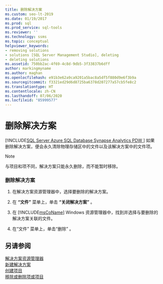 ```yaml
---
title: 删除解决方案
ms.custom: seo-lt-2019
ms.date: 01/19/2017
ms.prod: sql
ms.prod_service: sql-tools
ms.reviewer: ''
ms.technology: ssms
ms.topic: conceptual
helpviewer_keywords:
- removing solutions
- solutions [SQL Server Management Studio], deleting
- deleting solutions
ms.assetid: 750bb2ac-4f69-4c8d-9db5-3f33837b6dff
author: markingmyname
ms.author: maghan
ms.openlocfilehash: e91b3e62a9ca9201a5bac8a5df5f880d9e6f3b9a
ms.sourcegitcommit: f3321ed29d6d8725ba6378d207277a57cb5fe8c2
ms.translationtype: HT
ms.contentlocale: zh-CN
ms.lasthandoff: 07/06/2020
ms.locfileid: "85999577"
---
```

# <a name="delete-a-solution"></a>删除解决方案
[!INCLUDE[SQL Server Azure SQL Database Synapse Analytics PDW ](../../includes/applies-to-version/sql-asdb-asdbmi-asa-pdw.md)]
如果删除解决方案，便会永久清除物理存储区中的文件以及该解决方案中的文件项。  
  
> [!NOTE]  
> 与项目和项不同，解决方案只能永久删除，而不能暂时移除。  
  
### <a name="to-delete-a-solution"></a>删除解决方案  
  
1.  在解决方案资源管理器中，选择要删除的解决方案。  
  
2.  在 **“文件”** 菜单上，单击 **“关闭解决方案”** 。  
  
3.  在 [!INCLUDE[msCoName](../../includes/msconame_md.md)] Windows 资源管理器中，找到并选择与要删除的解决方案关联的文件。  
  
4.  在“文件”  菜单上，单击“删除”  。  
  
## <a name="see-also"></a>另请参阅  
[解决方案资源管理器](../../ssms/solution/solution-explorer.md)  
[新建解决方案](../../ssms/solution/create-a-new-solution.md)  
[创建项目](../../ssms/solution/create-a-project.md)  
[移除或删除项或项目](../../ssms/solution/remove-or-delete-an-item-or-project.md)  
  
